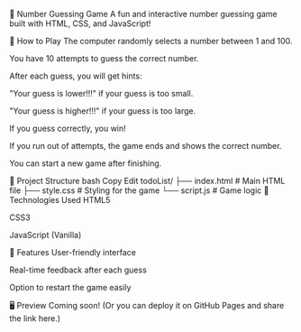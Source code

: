 🎯 Number Guessing Game
A fun and interactive number guessing game built with HTML, CSS, and JavaScript!

📜 How to Play
The computer randomly selects a number between 1 and 100.

You have 10 attempts to guess the correct number.

After each guess, you will get hints:

"Your guess is lower!!!" if your guess is too small.

"Your guess is higher!!!" if your guess is too large.

If you guess correctly, you win!

If you run out of attempts, the game ends and shows the correct number.

You can start a new game after finishing.

📂 Project Structure
bash
Copy
Edit
todoList/
├── index.html    # Main HTML file
├── style.css     # Styling for the game
└── script.js     # Game logic
🚀 Technologies Used
HTML5

CSS3

JavaScript (Vanilla)

🎨 Features
User-friendly interface

Real-time feedback after each guess

Option to restart the game easily

🖥️ Preview
Coming soon! (Or you can deploy it on GitHub Pages and share the link here.)